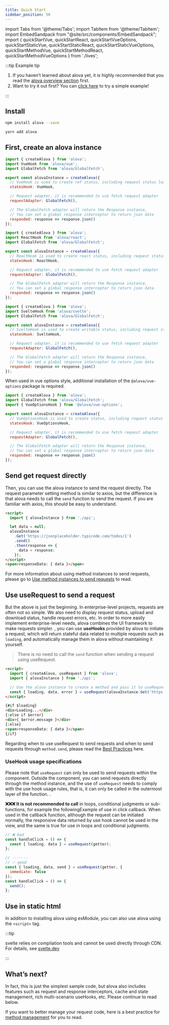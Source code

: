```yaml
---
title: Quick Start
sidebar_position: 50
---
```


import Tabs from '@theme/Tabs';
import TabItem from '@theme/TabItem';
import EmbedSandpack from "@site/src/components/EmbedSandpack";
import { quickStartVue, quickStartReact, quickStartVueOptions, quickStartStaticVue, quickStartStaticReact, quickStartStaticVueOptions, quickStartMethodVue, quickStartMethodReact, quickStartMethodVueOptions } from './lives';

:::tip Example tip

1. If you haven’t learned about alova yet, it is highly recommended that you read the [alova overview section](/tutorial/get-started/overview) first.
2. Want to try it out first? You can [click here](/tutorial/example/init-page) to try a simple example!

:::

## Install

<Tabs>
<TabItem value="1" label="npm">

```bash
npm install alova --save
```

</TabItem>
<TabItem value="2" label="yarn">

```bash
yarn add alova
```

</TabItem>
</Tabs>

## First, create an alova instance

<Tabs groupId="framework">
<TabItem value="1" label="vue composition">

```js
import { createAlova } from 'alova';
import VueHook from 'alova/vue';
import GlobalFetch from 'alova/GlobalFetch';

export const alovaInstance = createAlova({
  // VueHook is used to create ref status, including request status loading, response data data, request error object error, etc.
  statesHook: VueHook,

  // Request adapter, it is recommended to use fetch request adapter
  requestAdapter: GlobalFetch(),

  // The GlobalFetch adapter will return the Response instance,
  // You can set a global response interceptor to return json data
  responded: response => response.json()
});
```

</TabItem>
<TabItem value="2" label="react">

```js
import { createAlova } from 'alova';
import ReactHook from 'alova/react';
import GlobalFetch from 'alova/GlobalFetch';

export const alovaInstance = createAlova({
  // ReactHook is used to create react status, including request status loading, response data data, request error object error, etc.
  statesHook: ReactHook,

  // Request adapter, it is recommended to use fetch request adapter
  requestAdapter: GlobalFetch(),

  // The GlobalFetch adapter will return the Response instance,
  // You can set a global response interceptor to return json data
  responded: response => response.json()
});
```

</TabItem>
<TabItem value="3" label="svelte">

```js
import { createAlova } from 'alova';
import SvelteHook from 'alova/svelte';
import GlobalFetch from 'alova/GlobalFetch';

export const alovaInstance = createAlova({
  // SvelteHook is used to create writable status, including request status loading, response data data, request error object error, etc.
  statesHook: SvelteHook,

  // Request adapter, it is recommended to use fetch request adapter
  requestAdapter: GlobalFetch(),

  // The GlobalFetch adapter will return the Response instance,
  // You can set a global response interceptor to return json data
  responded: response => response.json()
});
```

</TabItem>
<TabItem value="4" label="vue options">

When used in vue options style, additional installation of the `@alova/vue-options` package is required.

```js
import { createAlova } from 'alova';
import GlobalFetch from 'alova/GlobalFetch';
import { VueOptionsHook } from '@alova/vue-options';

export const alovaInstance = createAlova({
  // VueOptionsHook is used to create status, including request status loading, response data data, request error object error, etc.
  statesHook: VueOptionsHook,

  // Request adapter, it is recommended to use fetch request adapter
  requestAdapter: GlobalFetch(),

  // The GlobalFetch adapter will return the Response instance,
  // You can set a global response interceptor to return json data
  responded: response => response.json()
});
```

</TabItem>

</Tabs>

## Send get request directly

Then, you can use the alova instance to send the request directly. The request parameter setting method is similar to axios, but the difference is that alova needs to call the `send` function to send the request. If you are familiar with axios, this should be easy to understand.

<Tabs groupId="framework">
<TabItem value="1" label="vue composition">

<EmbedSandpack template="vue" mainFile={quickStartMethodVue} editorHeight={400} containBaseURL={false} />

</TabItem>

<TabItem value="2" label="react">

<EmbedSandpack template="react" mainFile={quickStartMethodReact} editorHeight={400} containBaseURL={false} />

</TabItem>
<TabItem value="3" label="svelte">

```html
<script>
  import { alovaInstance } from './api';

  let data = null;
  alovaInstance
    .Get('https://jsonplaceholder.typicode.com/todos/1')
    .send()
    .then(response => {
      data = response;
    });
</script>
<span>responseData: { data }</span>
```

</TabItem>
<TabItem value="4" label="vue options">

<EmbedSandpack template="vue" deps="vue-options" mainFile={quickStartMethodVueOptions} editorHeight={400} containBaseURL={false} />

</TabItem>
</Tabs>

For more information about using method instances to send requests, please go to [Use method instances to send requests](/tutorial/next-step/send-request-directly) to read.

## Use useRequest to send a request

But the above is just the beginning. In enterprise-level projects, requests are often not so simple. We also need to display request status, upload and download status, handle request errors, etc. In order to more easily implement enterprise-level needs, alova combines the UI framework to make requests simpler. , you can use **useHooks** provided by alova to initiate a request, which will return stateful data related to multiple requests such as `loading`, and automatically manage them in alova without maintaining it yourself.

> There is no need to call the `send` function when sending a request using useRequest.

<Tabs groupId="framework">
<TabItem value="1" label="vue composition">

<EmbedSandpack template="vue" mainFile={quickStartVue} editorHeight={400} containBaseURL={false} />

</TabItem>
<TabItem value="2" label="react">

<EmbedSandpack template="react" mainFile={quickStartReact} editorHeight={400} containBaseURL={false} />

</TabItem>
<TabItem value="3" label="svelte">

```html
<script>
  import { createAlova, useRequest } from 'alova';
  import { alovaInstance } from './api';

  // Use the alova instance to create a method and pass it to useRequest to send the request
  const { loading, data, error } = useRequest(alovaInstance.Get('https://jsonplaceholder.typicode.com/todos/1'));
</script>

{#if $loading}
<div>Loading...</div>
{:else if $error}
<div>{ $error.message }</div>
{:else}
<span>responseData: { data }</span>
{/if}
```

</TabItem>
<TabItem value="4" label="vue options">

<EmbedSandpack template="vue" deps="vue-options" mainFile={quickStartVueOptions} editorHeight={400} containBaseURL={false} />

</TabItem>
</Tabs>

Regarding when to use useRequest to send requests and when to send requests through `method.send`, please read the [Best Practices](/tutorial/best-practice/skills) here.

### UseHook usage specifications

Please note that `useRequest` can only be used to send requests within the component. Outside the component, you can send requests directly through the method instance, and the use of `useRequest` needs to comply with the use hook usage rules, that is, it can only be called in the outermost layer of the function. .

**❌❌❌ It is not recommended to call** in loops, conditional judgments or sub-functions, for example the followingExample of use in click callback. When used in the callback function, although the request can be initiated normally, the responsive data returned by use hook cannot be used in the view, and the same is true for use in loops and conditional judgments.

```javascript
// ❌ bad
const handleClick = () => {
  const { loading, data } = useRequest(getter);
};

// -------
// ✅ good
const { loading, data, send } = useRequest(getter, {
  immediate: false
});
const handleClick = () => {
  send();
};
```

## Use in static html

In addition to installing alova using esModule, you can also use alova using the `<script>` tag.

<Tabs groupId="framework">
<TabItem value="1" label="vue composition">

<EmbedSandpack template="static" mainFile={quickStartStaticVue} editorHeight={700} />

</TabItem>
<TabItem value="2" label="react">

<EmbedSandpack template="static" mainFile={quickStartStaticReact} editorHeight={700} />

</TabItem>
<TabItem value="3" label="svelte">

:::tip

svelte relies on compilation tools and cannot be used directly through CDN. For details, see [svelte.dev](https://svelte.dev/)

:::

</TabItem>
<TabItem value="4" label="vue options">

<EmbedSandpack template="static" deps="vue-options" mainFile={quickStartStaticVueOptions} editorHeight={700} />

</TabItem>
</Tabs>

## What’s next?

In fact, this is just the simplest sample code, but alova also includes features such as request and response interceptors, cache and state management, rich multi-scenario useHooks, etc. Please continue to read below.

If you want to better manage your request code, here is a best practice for [method management](/tutorial/best-practice/method-manage) for you to read.
